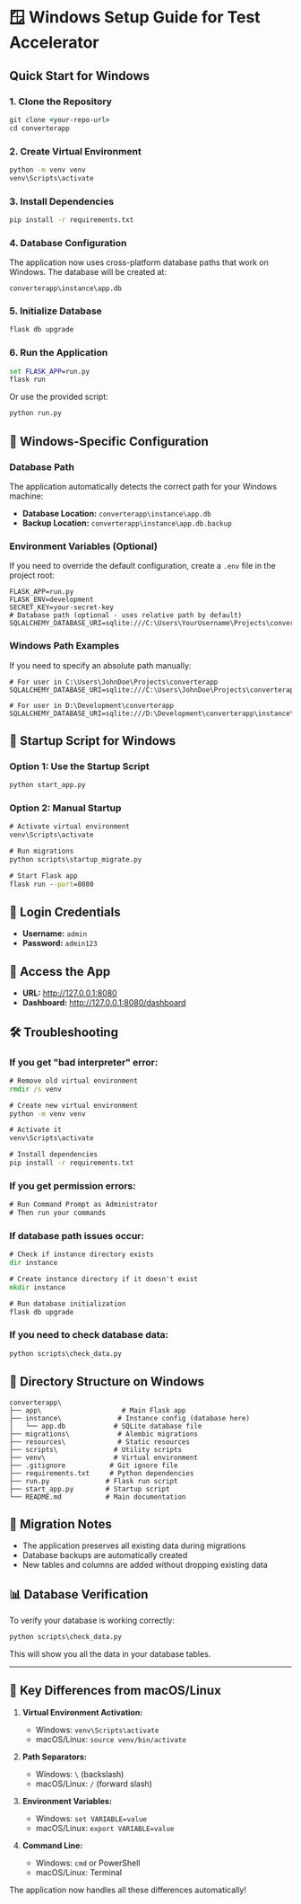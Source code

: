 # 🪟 Windows Setup Guide for Test Accelerator

## Quick Start for Windows

### 1. Clone the Repository
```cmd
git clone <your-repo-url>
cd converterapp
```

### 2. Create Virtual Environment
```cmd
python -m venv venv
venv\Scripts\activate
```

### 3. Install Dependencies
```cmd
pip install -r requirements.txt
```

### 4. Database Configuration
The application now uses cross-platform database paths that work on Windows. The database will be created at:
```
converterapp\instance\app.db
```

### 5. Initialize Database
```cmd
flask db upgrade
```

### 6. Run the Application
```cmd
set FLASK_APP=run.py
flask run
```

Or use the provided script:
```cmd
python run.py
```

## 🔧 Windows-Specific Configuration

### Database Path
The application automatically detects the correct path for your Windows machine:
- **Database Location:** `converterapp\instance\app.db`
- **Backup Location:** `converterapp\instance\app.db.backup`

### Environment Variables (Optional)
If you need to override the default configuration, create a `.env` file in the project root:
```env
FLASK_APP=run.py
FLASK_ENV=development
SECRET_KEY=your-secret-key
# Database path (optional - uses relative path by default)
SQLALCHEMY_DATABASE_URI=sqlite:///C:\Users\YourUsername\Projects\converterapp\instance\app.db
```

### Windows Path Examples
If you need to specify an absolute path manually:
```env
# For user in C:\Users\JohnDoe\Projects\converterapp
SQLALCHEMY_DATABASE_URI=sqlite:///C:\Users\JohnDoe\Projects\converterapp\instance\app.db

# For user in D:\Development\converterapp
SQLALCHEMY_DATABASE_URI=sqlite:///D:\Development\converterapp\instance\app.db
```

## 🚀 Startup Script for Windows

### Option 1: Use the Startup Script
```cmd
python start_app.py
```

### Option 2: Manual Startup
```cmd
# Activate virtual environment
venv\Scripts\activate

# Run migrations
python scripts\startup_migrate.py

# Start Flask app
flask run --port=8080
```

## 🔑 Login Credentials
- **Username:** `admin`
- **Password:** `admin123`

## 📱 Access the App
- **URL:** http://127.0.0.1:8080
- **Dashboard:** http://127.0.0.1:8080/dashboard

## 🛠️ Troubleshooting

### If you get "bad interpreter" error:
```cmd
# Remove old virtual environment
rmdir /s venv

# Create new virtual environment
python -m venv venv

# Activate it
venv\Scripts\activate

# Install dependencies
pip install -r requirements.txt
```

### If you get permission errors:
```cmd
# Run Command Prompt as Administrator
# Then run your commands
```

### If database path issues occur:
```cmd
# Check if instance directory exists
dir instance

# Create instance directory if it doesn't exist
mkdir instance

# Run database initialization
flask db upgrade
```

### If you need to check database data:
```cmd
python scripts\check_data.py
```

## 📁 Directory Structure on Windows
```
converterapp\
├── app\                    # Main Flask app
├── instance\              # Instance config (database here)
│   └── app.db            # SQLite database file
├── migrations\            # Alembic migrations
├── resources\             # Static resources
├── scripts\              # Utility scripts
├── venv\                 # Virtual environment
├── .gitignore           # Git ignore file
├── requirements.txt     # Python dependencies
├── run.py              # Flask run script
├── start_app.py        # Startup script
└── README.md           # Main documentation
```

## 🔄 Migration Notes
- The application preserves all existing data during migrations
- Database backups are automatically created
- New tables and columns are added without dropping existing data

## 📊 Database Verification
To verify your database is working correctly:
```cmd
python scripts\check_data.py
```

This will show you all the data in your database tables.

---

## 🎯 Key Differences from macOS/Linux

1. **Virtual Environment Activation:**
   - Windows: `venv\Scripts\activate`
   - macOS/Linux: `source venv/bin/activate`

2. **Path Separators:**
   - Windows: `\` (backslash)
   - macOS/Linux: `/` (forward slash)

3. **Environment Variables:**
   - Windows: `set VARIABLE=value`
   - macOS/Linux: `export VARIABLE=value`

4. **Command Line:**
   - Windows: `cmd` or PowerShell
   - macOS/Linux: Terminal

The application now handles all these differences automatically! 